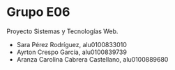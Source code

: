 # Grupo E06
Proyecto Sistemas y Tecnologías Web.
* Sara Pérez Rodríguez, alu0100833010
* Ayrton Crespo García, alu0100839739
* Aranza Carolina Cabrera Castellano, alu0100889680
